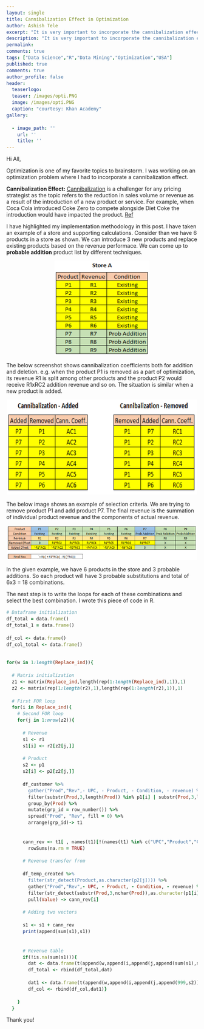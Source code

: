 ```yaml
---
layout: single
title: Cannibalization Effect in Optimization
author: Ashish Tele
excerpt: "It is very important to incorporate the cannibalization effect in realtime optimization problems. This post describes my approach from scratch in developing the methodology."
description: "It is very important to incorporate the cannibalization effect in realtime optimization problems. This post describes my approach from scratch in developing the methodology."
permalink:
comments: true
tags: ["Data Science","R","Data Mining","Optimization","USA"]
published: true
comments: true
author_profile: false
header:
  teaserlogo:
  teaser: /images/opti.PNG
  image: /images/opti.PNG
  caption: "courtesy: Khan Academy"
gallery:

  - image_path: ''
    url: ''
    title: ''
---
```

Hi All,

Optimization is one of my favorite topics to brainstorm. I was working on an optimization problem where I had to incorporate a cannibalization effect. 

**Cannibalization Effect:** [Cannibalization](https://link.springer.com/article/10.1057/rpm.2012.22) is a challenger for any pricing strategist as the topic refers to the reduction in sales volume or revenue as a result of the introduction of a new product or service. For example, when Coca Cola introduced Coke Zero to compete alongside Diet Coke the introduction would have impacted the product. [Ref](https://link.springer.com/article/10.1057/rpm.2012.22)  

I have highlighted my implementation methodology in this post. I have taken an example of a store and supporting calculations. Consider than we have 6 products in a store as shown. We can introduce 3 new products and replace existing products based on the revenue performace. We can come up to **probable addition** product list by different techniques.

<p align="center">
  <img width="250" height="250" src="/images/store1.PNG">
</p>

The below screenshot shows cannibalization coefficients both for addition and deletion. e.g. when the product P1 is removed as a part of optimization, its revenue R1 is split among other products and the product P2 would receive R1xRC2 addition revenue and so on. The situation is similar when a new product is added.

<p align="center">
  <img width="500" height="250" src="/images/store2.PNG">
</p>

 The below image shows an example of selection criteria. We are trying to remove product P1 and add product P7. The final revenue is the summation of individual product revenue and the components of actual revenue.

<p align="center">
  <img width="500" height="90" src="/images/store3.PNG">
</p>

In the given example, we have 6 products in the store and 3 probable additions. So each product will have 3 probable substitutions and total of 6x3 = 18 combinations.

The next step is to write the loops for each of these combinations and select the best combination. I wrote this piece of code in R.

```ruby
# Dataframe initialization
df_total = data.frame()
df_total_1 = data.frame()

df_col <- data.frame()
df_col_total <- data.frame()
```
```ruby

for(w in 1:length(Replace_ind)){
  
  # Matrix initialization
  z1 <- matrix(Replace_ind,length(rep(1:length(Replace_ind),1)),1)
  z2 <- matrix(rep(1:length(r2),1),length(rep(1:length(r2),1)),1)
  
  # First FOR loop
  for(i in Replace_ind){
    # Second FOR loop
    for(j in 1:nrow(z2)){

      # Revenue
      s1 <- r1
      s1[i] <- r2[z2[j,]]
      
      # Product
      s2 <- p1
      s2[i] <- p2[z2[j,]]
      
      df_customer %>%
        gather("Prod","Rev",- UPC, - Product, - Condition, - revenue) %>%
        filter(substr(Prod,3,length(Prod)) %in% p1[i] | substr(Prod,3,length(Prod)) %in% p2[j]) %>%
        group_by(Prod) %>%
        mutate(grp_id = row_number()) %>%
        spread("Prod", "Rev", fill = 0) %>%
        arrange(grp_id)-> t1
      
      
      cann_rev <- t1[ , names(t1)[!(names(t1) %in% c("UPC","Product","Condition","revenue","grp_id"))]] %>%
        rowSums(na.rm = TRUE)
      
      # Revenue transfer from
      
      df_temp_created %>%
        filter(str_detect(Product,as.character(p2[j]))) %>%
        gather("Prod","Rev",- UPC, - Product, - Condition, - revenue) %>%
        filter(str_detect(substr(Prod,3,nchar(Prod)),as.character(p1[i]))) %>%
        pull(Value) -> cann_rev[i]
      
      # Adding two vectors
      
      s1 <- s1 + cann_rev
      print(append(sum(s1),s1))
      
      
      # Revenue table
      if(!is.na(sum(s1))){
        dat <- data.frame(t(append(w,append(i,append(j,append(sum(s1),s1))))))
        df_total <- rbind(df_total,dat)
        
        dat1 <- data.frame(t(append(w,append(i,append(j,append(999,s2)))))) #999 as a large number
        df_col <- rbind(df_col,dat1)}
      
    }
  }
```
Thank you!

